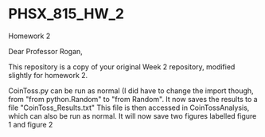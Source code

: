 # PHSX_815_HW_2
Homework 2


Dear Professor Rogan,

This repository is a copy of your original Week 2 repository, modified slightly for homework 2.

CoinToss.py can be run as normal (I did have to change the import though, from "from python.Random" to "from Random". It now saves the results to a file "CoinToss_Results.txt"
This file is then accessed in CoinTossAnalysis, which can also be run as normal. It will now save two figures labelled figure 1 and figure 2
